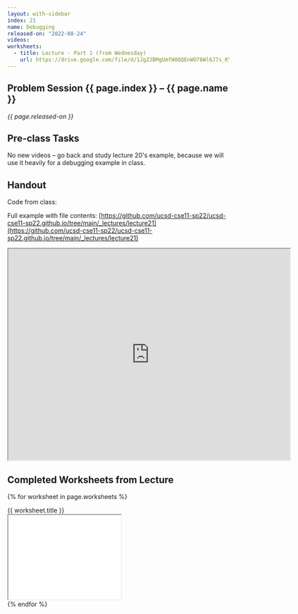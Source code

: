 ```yaml
---
layout: with-sidebar
index: 21
name: Debugging
released-on: "2022-08-24"
videos:
worksheets:
  - title: Lecture - Part 1 (from Wednesday)
    url: https://drive.google.com/file/d/1JgZJBMgUmfW8QQEnWO76Wl6J7s_KYqVj
---
```


## Problem Session {{ page.index }} – {{ page.name }}

_{{ page.released-on }}_

## Pre-class Tasks

No new videos – go back and study lecture 20's example, because we will use it
heavily for a debugging example in class.

## Handout

Code from class:

<script src="https://emgithub.com/embed.js?target=https%3A%2F%2Fgithub.com%2Fucsd-cse11-f21%2Fucsd-cse11-f21.github.io%2Fblob%2Fmain%2F_lectures%2Flecture21%2FRegionMain.java&style=github&showBorder=on&showLineNumbers=on&showFileMeta=on&showCopy=on"></script>

Full example with file contents: [https://github.com/ucsd-cse11-sp22/ucsd-cse11-sp22.github.io/tree/main/_lectures/lecture21](https://github.com/ucsd-cse11-sp22/ucsd-cse11-sp22.github.io/tree/main/_lectures/lecture21)

<iframe src="https://drive.google.com/file/d/1vxoukWPH4FTkbn2jOWl_FoDcwSDPRCr5/preview" width="640" height="480" allow="autoplay"></iframe>

## Completed Worksheets from Lecture

{% for worksheet in page.worksheets %}
<div class="worksheetBox">
{{ worksheet.title }}
<br>
<iframe src="{{ worksheet.url }}/preview" width="256" height="192" allow="autoplay"></iframe>
</div>
{% endfor %}